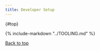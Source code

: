 ```yaml
---
title: Developer Setup
---
```


<a id="__top"></a>
[](){#top}

{% include-markdown "../TOOLING.md" %}

[Back to top](#top)
